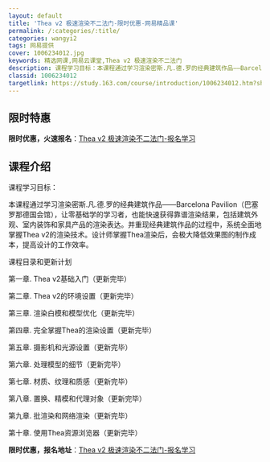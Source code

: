 ```yaml
---
layout: default
title: 'Thea v2 极速渲染不二法门-限时优惠-网易精品课'
permalink: /:categories/:title/
categories: wangyi2
tags: 网易提供
cover: 1006234012.jpg
keywords: 精选网课,网易云课堂,Thea v2 极速渲染不二法门
description: 课程学习目标：本课程通过学习渲染密斯.凡.德.罗的经典建筑作品——BarcelonaPavilion（巴塞罗那德国会馆）
classid: 1006234012
targetlink: https://study.163.com/course/introduction/1006234012.htm?share=1&shareId=1025206652&utm_campaign=share&utm_medium=iphoneShare&utm_source=&utm_u=1025206652
---
```


## 限时特惠

**限时优惠，火速报名**：[Thea v2 极速渲染不二法门-报名学习](https://study.163.com/course/introduction/1006234012.htm?share=1&shareId=1025206652&utm_campaign=share&utm_medium=iphoneShare&utm_source=&utm_u=1025206652)

## 课程介绍

课程学习目标：

本课程通过学习渲染密斯.凡.德.罗的经典建筑作品——Barcelona Pavilion（巴塞罗那德国会馆），让零基础学的学习者，也能快速获得靠谱渲染结果，包括建筑外观、室内装饰和家具产品的渲染表达。并重现经典建筑作品的过程中，系统全面地掌握Thea v2的渲染技术。设计师掌握Thea渲染后，会极大降低效果图的制作成本，提高设计的工作效率。



课程目录和更新计划

第一章. Thea v2基础入门（更新完毕）

第二章. Thea v2的环境设置（更新完毕）

第三章. 渲染白模和模型优化（更新完毕）

第四章. 完全掌握Thea的渲染设置（更新完毕）

第五章. 摄影机和光源设置（更新完毕）

第六章. 处理模型的细节（更新完毕）

第七章. 材质、纹理和质感（更新完毕）

第八章. 置换、精模和代理对象（更新完毕）

第九章. 批渲染和网络渲染（更新完毕）

第十章. 使用Thea资源浏览器（更新完毕）

**限时优惠，报名地址**：[Thea v2 极速渲染不二法门-报名学习](https://study.163.com/course/introduction/1006234012.htm?share=1&shareId=1025206652&utm_campaign=share&utm_medium=iphoneShare&utm_source=&utm_u=1025206652)

